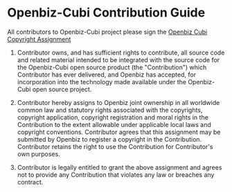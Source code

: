 # Openbiz-Cubi Contribution Guide #

All contributors to Openbiz-Cubi project please sign the [Openbiz Cubi Copyright Assignment](http://openbiz-cubi.googlecode.com/svn/trunk/docs/CopyrightAssignment.pdf)

1. Contributor owns, and has sufficient rights to contribute, all source code and related material intended to be integrated with the source code for the Openbiz-Cubi open source product (the "Contribution") which Contributor has ever delivered, and Openbiz has accepted, for incorporation into the technology made available under the Openbiz-Cubi open source project.

2. Contributor hereby assigns to Openbiz joint ownership in all worldwide common law and statutory rights associated with the copyrights, copyright application, copyright registration and moral rights in the Contribution to the extent allowable under applicable local laws and copyright conventions. Contributor agrees that this assignment may be submitted by Openbiz to register a copyright in the Contribution. Contributor retains the right to use the Contribution for Contributor's own purposes.

3. Contributor is legally entitled to grant the above assignment and agrees not to provide any Contribution that violates any law or breaches any contract.